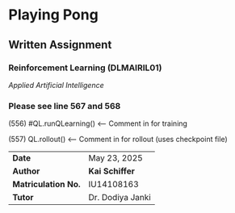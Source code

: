 # Playing Pong  
## Written Assignment  

### Reinforcement Learning (DLMAIRIL01)  
*Applied Artificial Intelligence*

### Please see line 567 and 568

(556) #QL.runQLearning()  <-- Comment in for training

(557) QL.rollout()        <-- Comment in for rollout (uses checkpoint file)

|                        |                          |
| ---------------------- | ------------------------ |
| **Date**               | May 23, 2025             |
| **Author**             | **Kai Schiffer**         |
| **Matriculation No.**  | IU14108163               |
| **Tutor**              | Dr. Dodiya Janki         |
